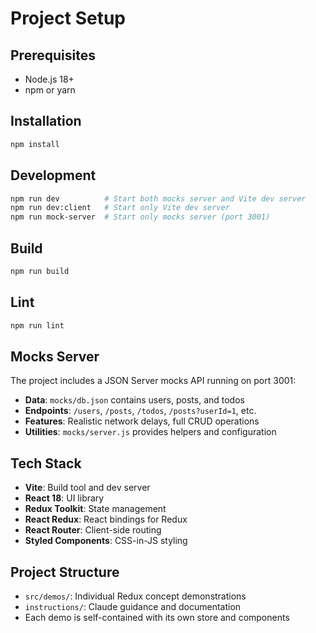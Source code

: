 # Project Setup

## Prerequisites
- Node.js 18+ 
- npm or yarn

## Installation
```bash
npm install
```

## Development
```bash
npm run dev          # Start both mocks server and Vite dev server
npm run dev:client   # Start only Vite dev server
npm run mock-server  # Start only mocks server (port 3001)
```

## Build
```bash
npm run build
```

## Lint
```bash
npm run lint
```

## Mocks Server
The project includes a JSON Server mocks API running on port 3001:
- **Data**: `mocks/db.json` contains users, posts, and todos
- **Endpoints**: `/users`, `/posts`, `/todos`, `/posts?userId=1`, etc.
- **Features**: Realistic network delays, full CRUD operations
- **Utilities**: `mocks/server.js` provides helpers and configuration

## Tech Stack
- **Vite**: Build tool and dev server
- **React 18**: UI library
- **Redux Toolkit**: State management
- **React Redux**: React bindings for Redux
- **React Router**: Client-side routing
- **Styled Components**: CSS-in-JS styling

## Project Structure
- `src/demos/`: Individual Redux concept demonstrations
- `instructions/`: Claude guidance and documentation
- Each demo is self-contained with its own store and components